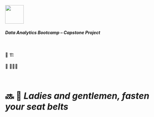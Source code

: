 <img src="https://bit.ly/2VnXWr2" width="60">

##### *Data Analytics Bootcamp* – Capstone Project

<br>

🚧 🏗

🤯 👨🏻‍💻

<br>

# 🔜 🛫 *Ladies and gentlemen, fasten your seat belts*
